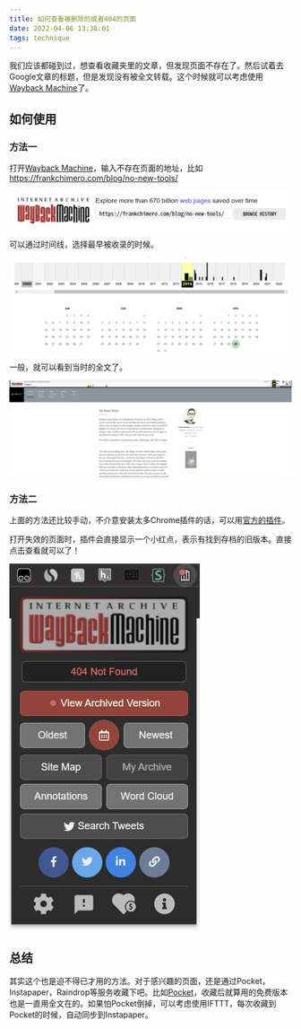 ```yaml
---
title: 如何查看被删除的或者404的页面
date: 2022-04-06 13:38:01
tags: technique
---
```


我们应该都碰到过，想查看收藏夹里的文章，但发现页面不存在了。然后试着去Google文章的标题，但是发现没有被全文转载。这个时候就可以考虑使用[Wayback Machine](https://archive.org/web/)了。

## 如何使用

### 方法一
打开[Wayback Machine](https://archive.org/web/)，输入不存在页面的地址，比如 https://frankchimero.com/blog/no-new-tools/

![](../images/404-1.jpg)

可以通过时间线，选择最早被收录的时候。

![](../images/404-2.jpg)

一般，就可以看到当时的全文了。

![](../images/404-3.jpg)

### 方法二
上面的方法还比较手动，不介意安装太多Chrome插件的话，可以用[官方的插件](https://chrome.google.com/webstore/detail/wayback-machine/fpnmgdkabkmnadcjpehmlllkndpkmiak)。

打开失效的页面时，插件会直接显示一个小红点，表示有找到存档的旧版本。直接点击查看就可以了！

![](../images/404-4.jpg)


## 总结
其实这个也是迫不得已才用的方法。对于感兴趣的页面，还是通过Pocket，Instapaper，Raindrop等服务收藏下吧。比如[Pocket](https://getpocket.com/)，收藏后就算用的免费版本也是一直用全文在的。如果怕Pocket倒掉，可以考虑使用IFTTT，每次收藏到Pocket的时候，自动同步到Instapaper。